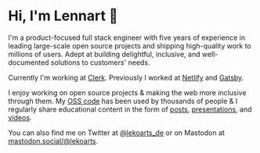 # Hi, I'm Lennart 👋

I'm a product-focused full stack engineer with five years of experience in leading large-scale open source projects and shipping high-quality work to millions of users. Adept at building delightful, inclusive, and well-documented solutions to customers' needs. 

Currently I'm working at [Clerk](https://clerk.com). Previously I worked at [Netlify](https://www.netlify.com) and [Gatsby](https://www.gatsbyjs.com/).

I enjoy working on open source projects & making the web more inclusive through them. My [OSS code](https://github.com/LekoArts?tab=repositories&type=source) has been used by thousands of people & I regularly share educational content in the form of [posts](https://www.lekoarts.de/writing), [presentations](https://www.lekoarts.de/appearances), and [videos](https://www.lekoarts.de/appearances).

You can also find me on Twitter at [@lekoarts_de](https://twitter.com/lekoarts_de) or on Mastodon at <a rel="me" href="https://mastodon.social/@lekoarts">mastodon.social/@lekoarts</a>.

